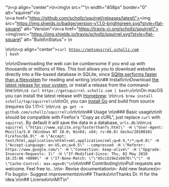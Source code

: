"\n<p align=\"center\">\n<img\n    src=\"\"\n    width=\"408px\" border=\"0\" alt=\"squirrel\">\n<br>\n<a href=\"https://github.com/schollz/squirrel/releases/latest\"><img src=\"https://img.shields.io/badge/version-v1.1.0-brightgreen.svg?style=flat-square\" alt=\"Version\"></a>\n<a href=\"https://travis-ci.org/schollz/squirrel\"><img\nsrc=\"https://img.shields.io/travis/schollz/squirrel.svg?style=flat-square\" alt=\"Build\nStatus\"></a> \n</p>\n\n\n<p align=\"center\"><code>curl https://getsquirrel.schollz.com | bash</code></p>\n\n\nDownloading the web can be cumbersome if you end up with thousands or millions of files. This tool allows you to download websites directly into a file-based database in SQLite, since [SQlite performs faster than a filesystem](https://www.sqlite.org/fasterthanfs.html) for reading and writing.\n\n\n## Install\n\nDownload [the latest release for your system](https://github.com/schollz/squirrel/releases/latest), or install a release from the command-line:\n\n```\n$ curl https://getsquirrel.schollz.com | bash\n```\n\nOn macOS you can install the latest release with [Homebrew](https://brew.sh/): \n\n```\n$ brew install schollz/tap/squirrel\n```\n\nOr, you can [install Go](https://golang.org/dl/) and build from source (requires Go 1.11+): \n\n```\n$ go get -v github.com/schollz/squirrel\n```\n\n\n\n## Usage \n\n### Basic usage\n\nIt should be compatible with Firefox's \"Copy as cURL\", just replace `curl` with `squirrel`. By default it will save the data in a database, `urls.db`.\n\n```\n$ squirrel \"https://www.sqlite.org/fasterthanfs.html\" -H \"User-Agent: Mozilla/5.0 (Windows NT 10.0; Win64; x64; rv:66.0) Gecko/20100101 Firefox/66.0\" -H \"Accept: text/html,application/xhtml+xml,application/xml;q=0.9,*/*;q=0.8\" -H \"Accept-Language: en-US,en;q=0.5\" --compressed -H \"Referer: https://www.google.com/\" -H \"Connection: keep-alive\" -H \"Upgrade-Insecure-Requests: 1\" -H \"If-Modified-Since: Thu, 02 May 2019 16:25:06 +0000\" -H \"If-None-Match: \"\"m5ccb19e2s6076\"\"\" -H \"Cache-Control: max-age=0\"\n```\n\n\n## Contributing\n\nPull requests are welcome. Feel free to...\n\n- Revise documentation\n- Add new features\n- Fix bugs\n- Suggest improvements\n\n## Thanks\n\nThanks Dr. H for the idea.\n\n## License\n\nMIT\n"